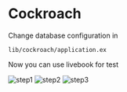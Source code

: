 # Cockroach


Change database configuration in 
``` 
lib/cockroach/application.ex 

```

Now you can use livebook for test

![step1]("https://github.com/devalexandre/elixir-cockroach/blob/ca1a2df439a58f143e13a390237eb1a9ca60e2be/img/img1.png")
![step2]("https://github.com/devalexandre/elixir-cockroach/blob/ca1a2df439a58f143e13a390237eb1a9ca60e2be/img/img2.png")
![step3]("https://github.com/devalexandre/elixir-cockroach/blob/ca1a2df439a58f143e13a390237eb1a9ca60e2be/img/img3.png")


